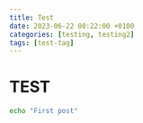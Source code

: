 ```yaml
---
title: Test
date: 2023-06-22 00:22:00 +0100
categories: [testing, testing2]
tags: [test-tag]
---
```


# TEST

```bash
echo "First post"
```